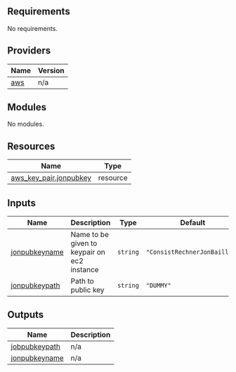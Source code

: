 <!-- BEGIN_TF_DOCS -->
## Requirements

No requirements.

## Providers

| Name | Version |
|------|---------|
| <a name="provider_aws"></a> [aws](#provider\_aws) | n/a |

## Modules

No modules.

## Resources

| Name | Type |
|------|------|
| [aws_key_pair.jonpubkey](https://registry.terraform.io/providers/hashicorp/aws/latest/docs/resources/key_pair) | resource |

## Inputs

| Name | Description | Type | Default | Required |
|------|-------------|------|---------|:--------:|
| <a name="input_jonpubkeyname"></a> [jonpubkeyname](#input\_jonpubkeyname) | Name to be given to keypair on ec2 instance | `string` | `"ConsistRechnerJonBaillie"` | no |
| <a name="input_jonpubkeypath"></a> [jonpubkeypath](#input\_jonpubkeypath) | Path to public key | `string` | `"DUMMY"` | no |

## Outputs

| Name | Description |
|------|-------------|
| <a name="output_jobpubkeypath"></a> [jobpubkeypath](#output\_jobpubkeypath) | n/a |
| <a name="output_jonpubkeyname"></a> [jonpubkeyname](#output\_jonpubkeyname) | n/a |
<!-- END_TF_DOCS -->